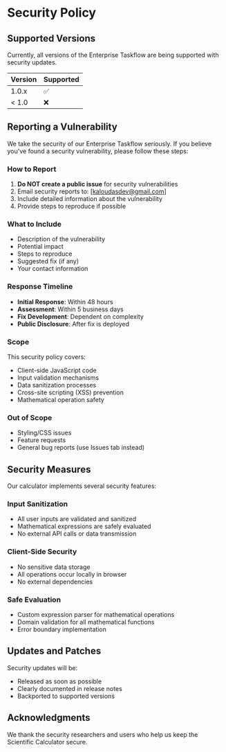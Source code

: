 # Security Policy

## Supported Versions

Currently, all versions of the Enterprise Taskflow are being supported with security updates.

| Version | Supported          |
| ------- | ------------------ |
| 1.0.x   | :white_check_mark: |
| < 1.0   | :x:                |

## Reporting a Vulnerability

We take the security of our Enterprise Taskflow seriously. If you believe you've found a security vulnerability, please follow these steps:

### How to Report
1. **Do NOT create a public issue** for security vulnerabilities
2. Email security reports to: [kaloudasdev@gmail.com]
3. Include detailed information about the vulnerability
4. Provide steps to reproduce if possible

### What to Include
- Description of the vulnerability
- Potential impact
- Steps to reproduce
- Suggested fix (if any)
- Your contact information

### Response Timeline
- **Initial Response**: Within 48 hours
- **Assessment**: Within 5 business days
- **Fix Development**: Dependent on complexity
- **Public Disclosure**: After fix is deployed

### Scope
This security policy covers:
- Client-side JavaScript code
- Input validation mechanisms
- Data sanitization processes
- Cross-site scripting (XSS) prevention
- Mathematical operation safety

### Out of Scope
- Styling/CSS issues
- Feature requests
- General bug reports (use Issues tab instead)

## Security Measures

Our calculator implements several security features:

### Input Sanitization
- All user inputs are validated and sanitized
- Mathematical expressions are safely evaluated
- No external API calls or data transmission

### Client-Side Security
- No sensitive data storage
- All operations occur locally in browser
- No external dependencies

### Safe Evaluation
- Custom expression parser for mathematical operations
- Domain validation for all mathematical functions
- Error boundary implementation

## Updates and Patches

Security updates will be:
- Released as soon as possible
- Clearly documented in release notes
- Backported to supported versions

## Acknowledgments

We thank the security researchers and users who help us keep the Scientific Calculator secure.
